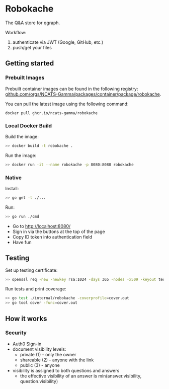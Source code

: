 # Robokache

The Q&A store for qgraph.

Workflow:

1. authenticate via JWT (Google, GitHub, etc.)
2. push/get your files

## Getting started

### Prebuilt Images

Prebuilt container images can be found in the following registry: [github.com/orgs/NCATS-Gamma/packages/container/package/robokache](https://github.com/orgs/NCATS-Gamma/packages/container/package/robokache). 

You can pull the latest image using the following command:

```
docker pull ghcr.io/ncats-gamma/robokache
```

### Local Docker Build

Build the image:

```bash
>> docker build -t robokache .
```

Run the image: 


```bash
>> docker run -it --name robokache -p 8080:8080 robokache
```

### Native

Install:

```bash
>> go get -t ./...
```

Run:

```bash
>> go run ./cmd
```

* Go to <http://localhost:8080/>
* Sign in via the buttons at the top of the page
* Copy ID token into authentication field
* Have fun

## Testing

Set up testing certificate:

```bash
>> openssl req -new -newkey rsa:1024 -days 365 -nodes -x509 -keyout test/certs/test.key -out test/certs/test.cert
```

Run tests and print coverage:

```bash
>> go test ./internal/robokache -coverprofile=cover.out
>> go tool cover -func=cover.out
```

## How it works

### Security

* Auth0 Sign-in
* document visibility levels:
  * private (1) - only the owner
  * shareable (2) - anyone with the link
  * public (3) - anyone
* visibility is assigned to both questions and answers
  * the effective visibility of an answer is min(answer.visibility, question.visibility)
